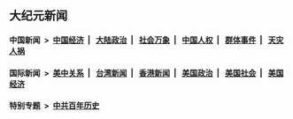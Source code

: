 ## 大纪元新闻

#### 中国新闻 &nbsp;>&nbsp; [中国经济](indexes/ncid283/README.md?03140045) &nbsp;| &nbsp; [大陆政治](indexes/ncid277/README.md?03140045) &nbsp;| &nbsp; [社会万象](indexes/ncid282/README.md?03140045) &nbsp;| &nbsp; [中国人权](indexes/ncid278/README.md?03140045) &nbsp;| &nbsp; [群体事件](indexes/ncid279/README.md?03140045) &nbsp;| &nbsp; [天灾人祸](indexes/ncid280/README.md?03140045)

#### 国际新闻 &nbsp;>&nbsp; [美中关系](indexes/nf1412576/README.md?03140045) &nbsp;| &nbsp; [台湾新闻](indexes/ncid1349361/README.md?03140045) &nbsp;| &nbsp; [香港新闻](indexes/ncid1349362/README.md?03140045) &nbsp;| &nbsp; [美国政治](indexes/ncid1078159/README.md?03140045) &nbsp;| &nbsp; [美国社会](indexes/ncid1078160/README.md?03140045) &nbsp;| &nbsp; [美国经济](indexes/ncid1078158/README.md?03140045)

#### 特别专题 &nbsp;>&nbsp; [中共百年历史](https://github.com/epoch-news/epoch-special/blob/master/README.md?03140045)  
